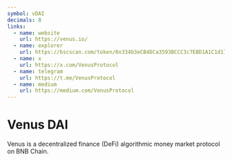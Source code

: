 ```yaml
---
symbol: vDAI
decimals: 8
links:
  - name: website
    url: https://venus.io/
  - name: explorer
    url: https://bscscan.com/token/0x334b3eCB4DCa3593BCCC3c7EBD1A1C1d1780FBF1
  - name: x
    url: https://x.com/VenusProtocol
  - name: telegram
    url: https://t.me/VenusProtocol
  - name: medium
    url: https://medium.com/VenusProtocol
---
```


# Venus DAI

Venus is a decentralized finance (DeFi) algorithmic money market protocol on BNB Chain.
